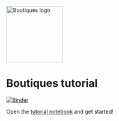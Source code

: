 <img src="http://boutiques.github.io/images/logo.png" width="150" alt="Boutiques logo"/>

# Boutiques tutorial

[![Binder](https://mybinder.org/badge_logo.svg)](https://mybinder.org/v2/gh/boutiques/tutorial/master?filepath=%2Fhome%2Fboutiques%2Fnotebooks%2Fboutiques-tutorial.ipynb)

Open the [tutorial notebook](https://nbviewer.jupyter.org/github/boutiques/tutorial/blob/master/notebooks/boutiques-tutorial.ipynb) and get started!
